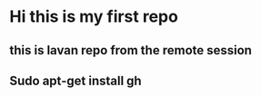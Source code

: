 <h1> Hi this is my first repo </h1>
<h2> this is lavan repo from the remote session </h2>
<h2> Sudo apt-get install gh </h2>

